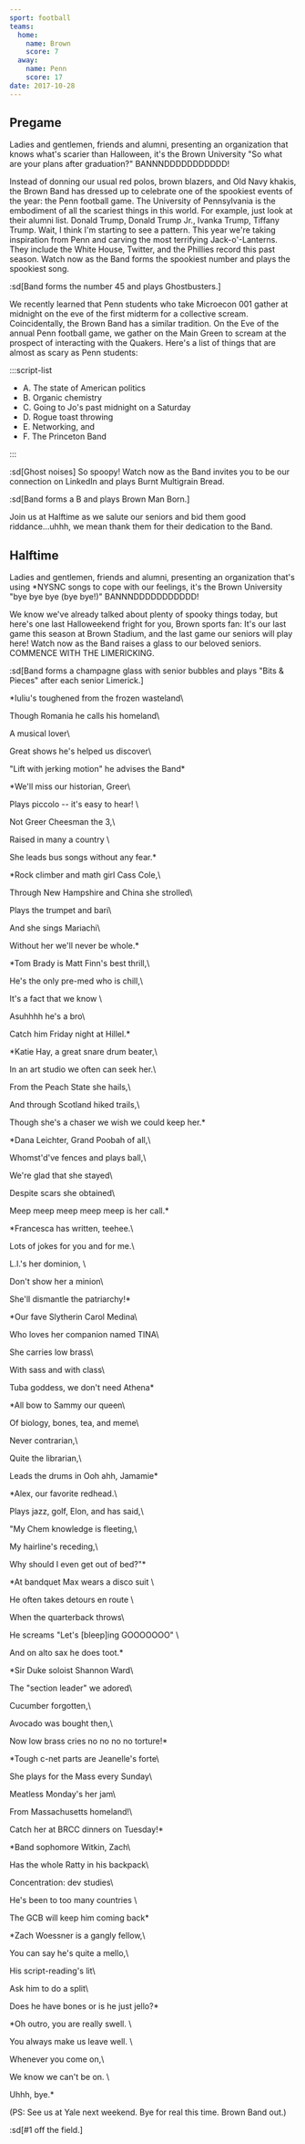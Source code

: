 ```yaml
---
sport: football
teams:
  home:
    name: Brown
    score: 7
  away:
    name: Penn
    score: 17
date: 2017-10-28
---
```


## Pregame

Ladies and gentlemen, friends and alumni, presenting an organization that knows what's scarier than Halloween, it's the Brown University "So what are your plans after graduation?" BANNNDDDDDDDDDDD!

Instead of donning our usual red polos, brown blazers, and Old Navy khakis, the Brown Band has dressed up to celebrate one of the spookiest events of the year: the Penn football game. The University of Pennsylvania is the embodiment of all the scariest things in this world. For example, just look at their alumni list. Donald Trump, Donald Trump Jr., Ivanka Trump, Tiffany Trump. Wait, I think I'm starting to see a pattern. This year we're taking inspiration from Penn and carving the most terrifying Jack-o'-Lanterns. They include the White House, Twitter, and the Phillies record this past season. Watch now as the Band forms the spookiest number and plays the spookiest song.

:sd[Band forms the number 45 and plays Ghostbusters.]

We recently learned that Penn students who take Microecon 001 gather at midnight on the eve of the first midterm for a collective scream. Coincidentally, the Brown Band has a similar tradition. On the Eve of the annual Penn football game, we gather on the Main Green to scream at the prospect of interacting with the Quakers. Here's a list of things that are almost as scary as Penn students:

:::script-list

- A. The state of American politics
- B. Organic chemistry
- C. Going to Jo's past midnight on a Saturday
- D. Rogue toast throwing
- E. Networking, and
- F. The Princeton Band

:::

:sd[Ghost noises] So spoopy! Watch now as the Band invites you to be our connection on LinkedIn and plays Burnt Multigrain Bread.

:sd[Band forms a B and plays Brown Man Born.]

Join us at Halftime as we salute our seniors and bid them good riddance...uhhh, we mean thank them for their dedication to the Band.

## Halftime

Ladies and gentlemen, friends and alumni, presenting an organization that's using \*NYSNC songs to cope with our feelings, it's the Brown University "bye bye bye (bye bye!)" BANNNDDDDDDDDDDD!

We know we've already talked about plenty of spooky things today, but here's one last Halloweekend fright for you, Brown sports fan: It's our last game this season at Brown Stadium, and the last game our seniors will play here! Watch now as the Band raises a glass to our beloved seniors. COMMENCE WITH THE LIMERICKING.

:sd[Band forms a champagne glass with senior bubbles and plays "Bits & Pieces" after each senior Limerick.]

\*Iuliu's toughened from the frozen wasteland\

Though Romania he calls his homeland\

A musical lover\

Great shows he's helped us discover\

"Lift with jerking motion" he advises the Band\*

\*We'll miss our historian, Greer\

Plays piccolo -- it's easy to hear! \

Not Greer Cheesman the 3,\

Raised in many a country \

She leads bus songs without any fear.\*

\*Rock climber and math girl Cass Cole,\

Through New Hampshire and China she strolled\

Plays the trumpet and bari\

And she sings Mariachi\

Without her we'll never be whole.\*

\*Tom Brady is Matt Finn's best thrill,\

He's the only pre-med who is chill,\

It's a fact that we know \

Asuhhhh he's a bro\

Catch him Friday night at Hillel.\*

\*Katie Hay, a great snare drum beater,\

In an art studio we often can seek her.\

From the Peach State she hails,\

And through Scotland hiked trails,\

Though she's a chaser we wish we could keep her.\*

\*Dana Leichter, Grand Poobah of all,\

Whomst'd've fences and plays ball,\

We're glad that she stayed\

Despite scars she obtained\

Meep meep meep meep meep is her call.\*

\*Francesca has written, teehee.\

Lots of jokes for you and for me.\

L.I.'s her dominion, \

Don't show her a minion\

She'll dismantle the patriarchy!\*

\*Our fave Slytherin Carol Medina\

Who loves her companion named TINA\

She carries low brass\

With sass and with class\

Tuba goddess, we don't need Athena\*

\*All bow to Sammy our queen\

Of biology, bones, tea, and meme\

Never contrarian,\

Quite the librarian,\

Leads the drums in Ooh ahh, Jamamie\*

\*Alex, our favorite redhead.\

Plays jazz, golf, Elon, and has said,\

"My Chem knowledge is fleeting,\

My hairline's receding,\

Why should I even get out of bed?"\*

\*At bandquet Max wears a disco suit \

He often takes detours en route \

When the quarterback throws\

He screams "Let's \[bleep]ing GOOOOOOO" \

And on alto sax he does toot.\*

\*Sir Duke soloist Shannon Ward\

The "section leader" we adored\

Cucumber forgotten,\

Avocado was bought then,\

Now low brass cries no no no no torture!\*

\*Tough c-net parts are Jeanelle's forte\

She plays for the Mass every Sunday\

Meatless Monday's her jam\

From Massachusetts homeland!\

Catch her at BRCC dinners on Tuesday!\*

\*Band sophomore Witkin, Zach\

Has the whole Ratty in his backpack\

Concentration: dev studies\

He's been to too many countries \

The GCB will keep him coming back\*

\*Zach Woessner is a gangly fellow,\

You can say he's quite a mello,\

His script-reading's lit\

Ask him to do a split\

Does he have bones or is he just jello?\*

\*Oh outro, you are really swell. \

You always make us leave well. \

Whenever you come on,\

We know we can't be on. \

Uhhh, bye.\*

(PS: See us at Yale next weekend. Bye for real this time. Brown Band out.)

:sd[#1 off the field.]
